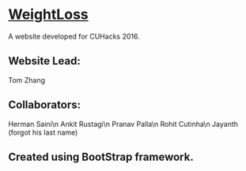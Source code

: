 # [WeightLoss](https://zhangtom54321.github.io/WeightLoss/)

A website developed for CUHacks 2016.
## Website Lead:
Tom Zhang

## Collaborators:
Herman Saini\n
Ankit Rustagi\n
Pranav Palla\n
Rohit Cutinha\n
Jayanth (forgot his last name)

## Created using BootStrap framework.

